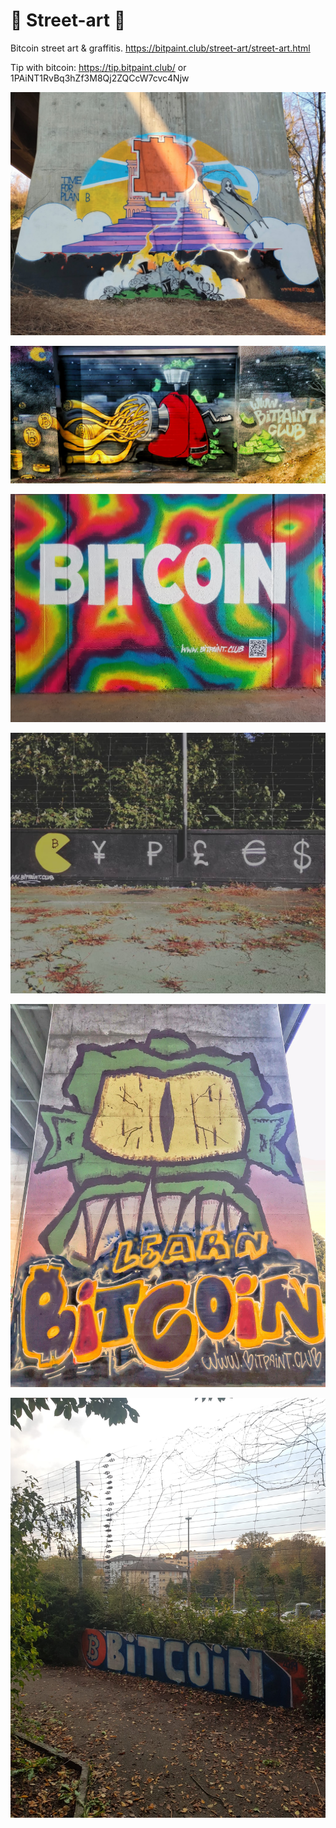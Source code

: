 #  🌇 Street-art 🌇
Bitcoin street art &amp; graffitis.
https://bitpaint.club/street-art/street-art.html


Tip with bitcoin: https://tip.bitpaint.club/  or 1PAiNT1RvBq3hZf3M8Qj2ZQCcW7cvc4Njw



![Image](/Time%20For%20Plan%20B.jpg)

![Image](/The%20internet%20machine.jpeg)

![Image](/Bitcoin.jpg)

![Image](Fiatman.jpg)

![Image](/Learn-Bitcoin.jpg)

![Image](/Bitcoin_2.jpg)

